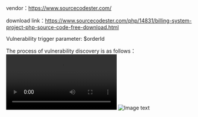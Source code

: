 vendor：https://www.sourcecodester.com/

download link：https://www.sourcecodester.com/php/14831/billing-system-project-php-source-code-free-download.html

Vulnerability trigger parameter: $orderId

The process of vulnerability discovery is as follows：
![Watch the video](https://img.caicaizi.top/CVE/CVE-2022-43213.mp4)
![Image text](https://img.caicaizi.top/CVE/1667275036474.jpg)
